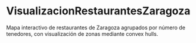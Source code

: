 # VisualizacionRestaurantesZaragoza
 Mapa interactivo de restaurantes de Zaragoza agrupados por número de tenedores, con visualización de zonas mediante convex hulls.
